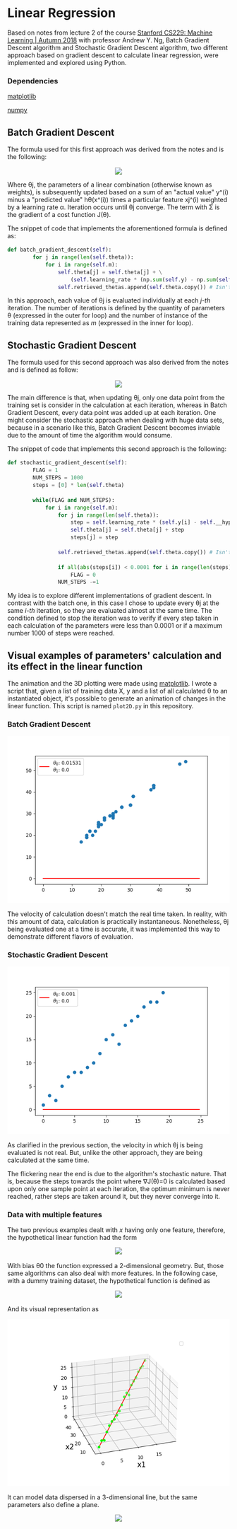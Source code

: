 # Linear Regression

Based on notes from lecture 2 of the course [Stanford CS229: Machine Learning | Autumn 2018](https://www.youtube.com/watch?v=jGwO_UgTS7I&list=PLoROMvodv4rMiGQp3WXShtMGgzqpfVfbU) with professor Andrew Y. Ng, Batch Gradient Descent algorithm and Stochastic Gradient Descent algorithm, two different approach based on gradient descent to calculate linear regression, were implemented and explored using Python.

### Dependencies 
[matplotlib](https://github.com/matplotlib/)

[numpy](https://github.com/numpy)

## Batch Gradient Descent
The formula used for this first approach was derived from the notes and is the following:

<p align="center"><img align=center src="http://www.sciweavers.org/download/Tex2Img_1615042970.png"></p>

Where θj, the parameters of a linear combination (otherwise known as weights), is subsequently updated based on a sum of an "actual value" y^(i) minus a "predicted value" hθ(x^(i)) times a particular feature xj^(i) weighted by a learning rate α. Iteration occurs until θj converge. The term with Σ is the gradient of a cost function J(θ).


The snippet of code that implements the aforementioned formula is defined as:

```python
def batch_gradient_descent(self):
        for j in range(len(self.theta)):
            for i in range(self.m):
                self.theta[j] = self.theta[j] + \
                    (self.learning_rate * (np.sum(self.y) - np.sum(self.X * self.theta)) * self.X[i][j])
                self.retrieved_thetas.append(self.theta.copy()) # Isn't part of the formula
```

In this approach, each value of θj is evaluated individually at each *j-th* iteration. The number of iterations is defined by the quantity of parameters θ (expressed in the outer for loop) and the number of instance of the training data represented as *m* (expressed in the inner for loop).

## Stochastic Gradient Descent
The formula used for this second approach was also derived from the notes and is defined as follow:

<p align="center"><img align=center src="http://www.sciweavers.org/download/Tex2Img_1615044029.png"></p>

The main difference is that, when updating θj, only one data point from the training set is consider in the calculation at each iteration, whereas in Batch Gradient Descent, every data point was added up at each iteration. One might consider the stochastic approach when dealing with huge data sets, because in a scenario like this, Batch Gradient Descent becomes inviable due to the amount of time the algorithm would consume.

The snippet of code that implements this second approach is the following:

```python
def stochastic_gradient_descent(self):
        FLAG = 1
        NUM_STEPS = 1000
        steps = [0] * len(self.theta)

        while(FLAG and NUM_STEPS):
            for i in range(self.m):
                for j in range(len(self.theta)):
                    step = self.learning_rate * (self.y[i] - self.__hypothesis(self.X[i])) * self.X[i][j]
                    self.theta[j] = self.theta[j] + step
                    steps[j] = step

                self.retrieved_thetas.append(self.theta.copy()) # Isn't part of the formula

                if all(abs(steps[i]) < 0.0001 for i in range(len(steps))):
                    FLAG = 0
                NUM_STEPS -=1
```

My idea is to explore different implementations of gradient descent. In contrast with the batch one, in this case I chose to update every θj at the same *i-th* iteration, so they are evaluated almost at the same time. The condition defined to stop the iteration was to verify if every step taken in each calculation of the parameters were less than 0.0001 or if a maximum number 1000 of steps were reached.

## Visual examples of parameters' calculation and its effect in the linear function
The animation and the 3D plotting were made using [matplotlib](https://github.com/matplotlib/). I wrote a script that, given a list of training data X, y and a list of all calculated θ to an instantiated object, it's possible to generate an animation of changes in the linear function. This script is named ```plot2D.py``` in this repository.

### Batch Gradient Descent
<p align=center><img src="https://github.com/andrewunifei/CS229-Machine-Learning/blob/main/Regression/Linear/Parametric/Resources/batch.gif"></p>

The velocity of calculation doesn't match the real time taken. In reality, with this amount of data, calculation is practically instantaneous. Nonetheless, θj being evaluated one at a time is accurate, it was implemented this way to demonstrate different flavors of evaluation.

### Stochastic Gradient Descent
<p align=center><img src="https://github.com/andrewunifei/CS229-Machine-Learning/blob/main/Regression/Linear/Parametric/Resources/stochastic.gif"></p>

As clarified in the previous section, the velocity in which θj is being evaluated is not real. But, unlike the other approach, they are being calculated at the same time.

The flickering near the end is due to the algorithm's stochastic nature. That is, because the steps towards the point where ∇J(θ)=0 is calculated based upon only one sample point at each iteration, the optimum minimum is never reached, rather steps are taken around it, but they never converge into it.

### Data with multiple features
The two previous examples dealt with *x* having only one feature, therefore, the hypothetical linear function had the form

<p align=center><img src="http://www.sciweavers.org/download/Tex2Img_1615045196.png"></p>

With bias θ0 the function expressed a 2-dimensional geometry. But, those same algorithms can also deal with more features. In the following case, with a dummy training dataset, the hypothetical function is defined as

<p align=center><img src="http://www.sciweavers.org/download/Tex2Img_1615045238.png"></p>

And its visual representation as

<p align=center><img src="https://github.com/andrewunifei/CS229-Machine-Learning/blob/main/Regression/Linear/Parametric/Resources/3d_plot.png"></p>

It can model data dispersed in a 3-dimensional line, but the same parameters also define a plane.

<p align=center><img src="https://github.com/andrewunifei/CS229-Machine-Learning/tree/main/Regression/Linear/Parametric/Resources/3d_plot2.png"></p>
